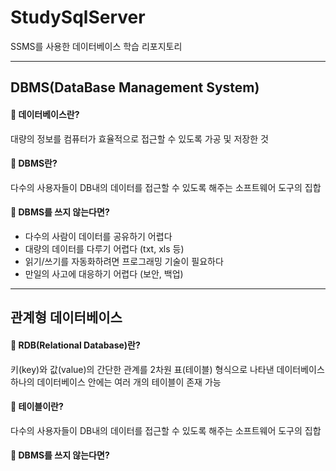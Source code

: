 # StudySqlServer
SSMS를 사용한 데이터베이스 학습 리포지토리

--------------------------------------------

## DBMS(DataBase Management System)
#### 💊 데이터베이스란?<br/>
대량의 정보를 컴퓨터가 효율적으로 접근할 수 있도록 가공 및 저장한 것<br/>

#### 💊 DBMS란?<br/>
다수의 사용자들이 DB내의 데이터를 접근할 수 있도록 해주는 소프트웨어 도구의 집합<br/>

#### 💊 DBMS를 쓰지 않는다면?<br/>
- 다수의 사람이 데이터를 공유하기 어렵다
- 대량의 데이터를 다루기 어렵다 (txt, xls 등)
- 읽기/쓰기를 자동화하려면 프로그래밍 기술이 필요하다
- 만일의 사고에 대응하기 어렵다 (보안, 백업)

--------------------------------------------
## 관계형 데이터베이스
#### 💊 RDB(Relational Database)란?<br/>
키(key)와 값(value)의 간단한 관계를 2차원 표(테이블) 형식으로 나타낸 데이터베이스<br/>
하나의 데이터베이스 안에는 여러 개의 테이블이 존재 가능<br/>

#### 💊 테이블이란?<br/>
다수의 사용자들이 DB내의 데이터를 접근할 수 있도록 해주는 소프트웨어 도구의 집합<br/>

#### 💊 DBMS를 쓰지 않는다면?<br/>
